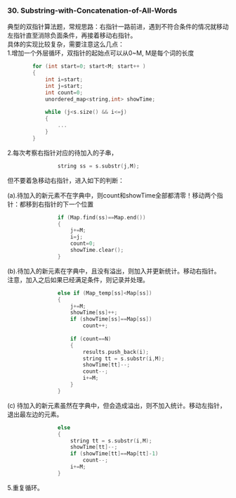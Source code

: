 ### 30. Substring-with-Concatenation-of-All-Words  
典型的双指针算法题，常规思路：右指针一路前进，遇到不符合条件的情况就移动左指针直至消除负面条件，再接着移动右指针。  
具体的实现比较复杂，需要注意这么几点：  
1.增加一个外层循环，双指针的起始点可以从0~M, M是每个词的长度  
```cpp
        for (int start=0; start<M; start++ )
        {
            int i=start;
            int j=start;
            int count=0;
            unordered_map<string,int> showTime;
            
            while (j<s.size() && i<=j)
            {
                ...
            }
        }
```
2.每次考察右指针对应的待加入的子串，
```cpp
                string ss = s.substr(j,M);
```
但不要着急移动右指针，进入如下的判断：

(a).待加入的新元素不在字典中，则count和showTime全部都清零！移动两个指针：都移到右指针的下一个位置
```cpp
                if (Map.find(ss)==Map.end())
                {
                    j+=M;
                    i=j;
                    count=0;
                    showTime.clear();
                }
```
(b).待加入的新元素在字典中，且没有溢出，则加入并更新统计。移动右指针。  
    注意，加入之后如果已经满足条件，则记录并处理。
```cpp
                else if (Map_temp[ss]<Map[ss])
                {
                    j+=M;
                    showTime[ss]++;
                    if (showTime[ss]==Map[ss])
                        count++;
                    
                    if (count==N)
                    {
                        results.push_back(i);
                        string tt = s.substr(i,M);
                        showTime[tt]--;
                        count--;
                        i+=M;
                    }
                }
```
  (c) 待加入的新元素虽然在字典中，但会造成溢出，则不加入统计。移动左指针，退出最左边的元素。
```cpp
                else
                {
                    string tt = s.substr(i,M);
                    showTime[tt]--;
                    if (showTime[tt]==Map[tt]-1)
                        count--;
                    i+=M;
                }
```
5.重复循环。
